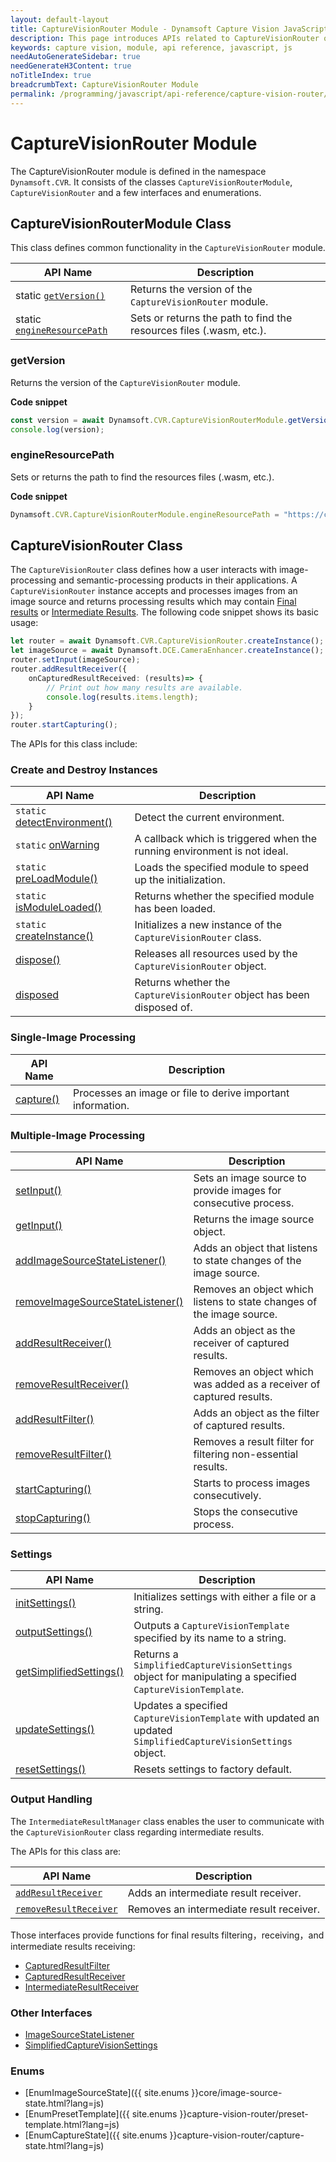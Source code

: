 ```yaml
---
layout: default-layout
title: CaptureVisionRouter Module - Dynamsoft Capture Vision JavaScript Edition API
description: This page introduces APIs related to CaptureVisionRouter of Dynamsoft Capture Vision JavaScript Edition as a module.
keywords: capture vision, module, api reference, javascript, js
needAutoGenerateSidebar: true
needGenerateH3Content: true
noTitleIndex: true
breadcrumbText: CaptureVisionRouter Module
permalink: /programming/javascript/api-reference/capture-vision-router/capture-vision-router-module.html
---
```


# CaptureVisionRouter Module

The CaptureVisionRouter module is defined in the namespace `Dynamsoft.CVR`. It consists of the classes `CaptureVisionRouterModule`, `CaptureVisionRouter` and a few interfaces and enumerations.

## CaptureVisionRouterModule Class

This class defines common functionality in the `CaptureVisionRouter` module.

| API Name                                           | Description                                                         |
| -------------------------------------------------- | ------------------------------------------------------------------- |
| static [`getVersion()`](#getversion)               | Returns the version of the `CaptureVisionRouter` module.            |
| static [`engineResourcePath`](#engineresourcepath) | Sets or returns the path to find the resources files (.wasm, etc.). |

### getVersion

Returns the version of the `CaptureVisionRouter` module.

**Code snippet**

```javascript
const version = await Dynamsoft.CVR.CaptureVisionRouterModule.getVersion();
console.log(version);
```

### engineResourcePath

Sets or returns the path to find the resources files (.wasm, etc.).

**Code snippet**

```javascript
Dynamsoft.CVR.CaptureVisionRouterModule.engineResourcePath = "https://cdn.jsdelivr.net/npm/dynamsoft-capture-vision-router@2.0.11/dist/";
```

## CaptureVisionRouter Class

The `CaptureVisionRouter` class defines how a user interacts with image-processing and semantic-processing products in their applications. A `CaptureVisionRouter` instance accepts and processes images from an image source and returns processing results which may contain [Final results]({{site.architecture}}output.html#final-results?lang=js) or [Intermediate Results]({{site.architecture}}output.html#intermediate-results?lang=js). The following code snippet shows its basic usage:

```typescript
let router = await Dynamsoft.CVR.CaptureVisionRouter.createInstance();
let imageSource = await Dynamsoft.DCE.CameraEnhancer.createInstance();
router.setInput(imageSource);
router.addResultReceiver({
    onCapturedResultReceived: (results)=> {
        // Print out how many results are available.
        console.log(results.items.length);
    }
});
router.startCapturing();
```

The APIs for this class include:

### Create and Destroy Instances

| API Name                                                           | Description                                                              |
| ------------------------------------------------------------------ | ------------------------------------------------------------------------ |
| `static` [detectEnvironment()](./instantiate.md#detectenvironment) | Detect the current environment.                                          |
| `static` [onWarning](./instantiate.md#onwarning)                   | A callback which is triggered when the running environment is not ideal. |
| `static` [preLoadModule()](./instantiate.md#preloadmodule)         | Loads the specified module to speed up the initialization.               |
| `static` [isModuleLoaded()](./instantiate.md#ismoduleloaded)       | Returns whether the specified module has been loaded.                    |
| `static` [createInstance()](./instantiate.md#createinstance)       | Initializes a new instance of the `CaptureVisionRouter` class.           |
| [dispose()](./instantiate.md#dispose)                              | Releases all resources used by the `CaptureVisionRouter` object.         |
| [disposed](./instantiate.md#disposed)                              | Returns whether the `CaptureVisionRouter` object has been disposed of.   |

### Single-Image Processing

| API Name                                         | Description                                                 |
| ------------------------------------------------ | ----------------------------------------------------------- |
| [capture()](./single-file-processing.md#capture) | Processes an image or file to derive important information. |

### Multiple-Image Processing

| API Name                                                                                         | Description                                                           |
| ------------------------------------------------------------------------------------------------ | --------------------------------------------------------------------- |
| [setInput()](./multiple-file-processing.md#setinput)                                             | Sets an image source to provide images for consecutive process.       |
| [getInput()](./multiple-file-processing.md#getinput)                                             | Returns the image source object.                                      |
| [addImageSourceStateListener()](./multiple-file-processing.md#addimagesourcestatelistener)       | Adds an object that listens to state changes of the image source.     |
| [removeImageSourceStateListener()](./multiple-file-processing.md#removeimagesourcestatelistener) | Removes an object which listens to state changes of the image source. |
| [addResultReceiver()](./multiple-file-processing.md#addresultreceiver)                           | Adds an object as the receiver of captured results.                   |
| [removeResultReceiver()](./multiple-file-processing.md#removeresultreceiver)                     | Removes an object which was added as a receiver of captured results.  |
| [addResultFilter()](./multiple-file-processing.md#addresultfilter)                               | Adds an object as the filter of captured results.                     |
| [removeResultFilter()](./multiple-file-processing.md#removeresultfilter)                         | Removes a result filter for filtering non-essential results.          |
| [startCapturing()](./multiple-file-processing.md#startcapturing)                                 | Starts to process images consecutively.                               |
| [stopCapturing()](./multiple-file-processing.md#stopcapturing)                                   | Stops the consecutive process.                                        |

### Settings

| API Name                                                       | Description                                                                                                   |
| -------------------------------------------------------------- | ------------------------------------------------------------------------------------------------------------- |
| [initSettings()](./settings.md#initsettings)                   | Initializes settings with either a file or a string.                                                          |
| [outputSettings()](./settings.md#outputsettings)               | Outputs a `CaptureVisionTemplate` specified by its name to a string.                                          |
| [getSimplifiedSettings()](./settings.md#getsimplifiedsettings) | Returns a `SimplifiedCaptureVisionSettings` object for manipulating a specified `CaptureVisionTemplate`.      |
| [updateSettings()](./settings.md#updatesettings)               | Updates a specified `CaptureVisionTemplate` with updated an updated `SimplifiedCaptureVisionSettings` object. |
| [resetSettings()](./settings.md#resetsettings)                 | Resets settings to factory default.                                                                           |


### Output Handling

The `IntermediateResultManager` class enables the user to communicate with the `CaptureVisionRouter` class regarding intermediate results.

The APIs for this class are:

| API Name                                                                                             | Description                                          |
| ---------------------------------------------------------------------------------------------------- | ---------------------------------------------------- |
| [`addResultReceiver`](./interfaces/intermediate-result-manager.md#addresultreceiver)                 | Adds an intermediate result receiver.                |
| [`removeResultReceiver`](./interfaces/intermediate-result-manager.md#removeresultreceiver)           | Removes an intermediate result receiver.             |

Those interfaces provide functions for final results filtering，receiving，and intermediate results receiving:

* [CapturedResultFilter](./interfaces/captured-result-filter.md)
* [CapturedResultReceiver](./interfaces/captured-result-receiver.md)
* [IntermediateResultReceiver](./interfaces/intermediate-result-receiver.md)

### Other Interfaces

* [ImageSourceStateListener](./interfaces/image-source-state-listener.md)
* [SimplifiedCaptureVisionSettings](./interfaces/simplified-capture-vision-settings.md)

### Enums

* [EnumImageSourceState]({{ site.enums }}core/image-source-state.html?lang=js)
* [EnumPresetTemplate]({{ site.enums }}capture-vision-router/preset-template.html?lang=js)
* [EnumCaptureState]({{ site.enums }}capture-vision-router/capture-state.html?lang=js)
